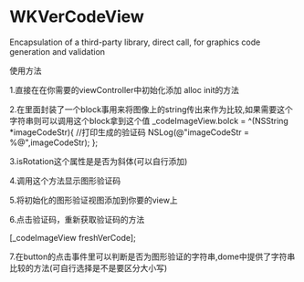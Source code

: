 # WKVerCodeView
Encapsulation of a third-party library, direct call, for graphics code generation and validation


使用方法

1.直接在在你需要的viewController中初始化添加 alloc init的方法

2.在里面封装了一个block事用来将图像上的string传出来作为比较,如果需要这个字符串则可以调用这个block拿到这个值
    _codeImageView.bolck = ^(NSString *imageCodeStr){
    //打印生成的验证码
      NSLog(@"imageCodeStr = %@",imageCodeStr);
    };

3.isRotation这个属性是是否为斜体(可以自行添加)

4.调用这个方法显示图形验证码

5.将初始化的图形验证视图添加到你要的view上


6.点击验证码，重新获取验证码的方法

 [_codeImageView freshVerCode];


7.在button的点击事件里可以判断是否为图形验证的字符串,dome中提供了字符串比较的方法(可自行选择是不是要区分大小写)
